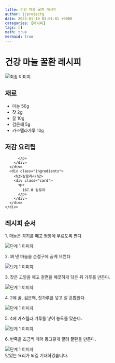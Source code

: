 ```yaml
---
title: 건강 마늘 꿀환 레시피
author: jjprojectg
date: 2024-01-19 03:01:01 +0000
categories: [레시피]
tags: []
math: true
mermaid: true
---
```

<meta name="og:type" content="website"/>
<meta charset="UTF-8"/>
<div class="header">
  <h1>건강 마늘 꿀환 레시피</h1>
</div>

<div class="container my-4">
  <div class="row">
    <div class="col-12 col-md-6">
      <div class="recipe-image">
        <img src="http://www.foodsafetykorea.go.kr/uploadimg/20141117/20141117053829_1416213509742.jpg" class="step-image" alt="최종 이미지"/>
      </div>
    </div>
    <div class="col-12 col-md-6">
      <div class="ingredients">
        <h2>재료</h2>
        <ul class="card">
          <li> 마늘 50g </li>
          <li>  잣 2g </li>
          <li>  꿀 10g </li>
          <li>  검은깨 5g </li>
          <li>  카스텔라가루 10g </li>
</ul>
      </div>
    </div>
    <div class="col-12 col-md-6">
      <div class="ingredients">
        <h2>저감 요리팁</h2>
        <div class="card"> 
          <p>
            
          </p>
        </div>
      </div>
      <div class="ingredients">
        <h2>칼로리</h2>
        <div class="card"> 
          <p>
            167.0 칼로리
          </p>
        </div>
      </div>
    </div>
  </div>

  <h2 class="my-4">레시피 순서</h2>
  <div class="card recipe-card">
    <div class="card-body recipe-step">
      <p class="card-text step-description">1. 마늘은 꼭지를 떼고 찜통에 무르도록 찐다.</p>
      <img src="http://www.foodsafetykorea.go.kr/uploadimg/cook/1049-1.jpg" alt="단계 1 이미지" class="step-image"/>
    </div>
  </div>
  <div class="card recipe-card">
    <div class="card-body recipe-step">
      <p class="card-text step-description">2. 쪄 낸 마늘을 손절구에 곱게 으깬다</p>
      <img src="http://www.foodsafetykorea.go.kr/uploadimg/cook/1049-2.jpg" alt="단계 1 이미지" class="step-image"/>
    </div>
  </div>
  <div class="card recipe-card">
    <div class="card-body recipe-step">
      <p class="card-text step-description">3. 잣은 고깔을 떼고 겉면을 깨끗하게 닦은 뒤 가루를 만든다.</p>
      <img src="http://www.foodsafetykorea.go.kr/uploadimg/cook/1049-3.jpg" alt="단계 1 이미지" class="step-image"/>
    </div>
  </div>
  <div class="card recipe-card">
    <div class="card-body recipe-step">
      <p class="card-text step-description">4. 2에 꿀, 검은깨, 잣가루를 넣고 잘 혼합한다.</p>
      <img src="http://www.foodsafetykorea.go.kr/uploadimg/cook/1049-4.jpg" alt="단계 1 이미지" class="step-image"/>
    </div>
  </div>
  <div class="card recipe-card">
    <div class="card-body recipe-step">
      <p class="card-text step-description">5. 4에 카스텔라 가루를 넣어 농도를 맞춘다.</p>
      <img src="http://www.foodsafetykorea.go.kr/uploadimg/cook/1049-5.jpg" alt="단계 1 이미지" class="step-image"/>
    </div>
  </div>
  <div class="card recipe-card">
    <div class="card-body recipe-step">
      <p class="card-text step-description">6. 반죽을 조금씩 떼어 동그랗게 굴려 꿀환을 만든다.</p>
      <img src="http://www.foodsafetykorea.go.kr/uploadimg/cook/1049-6.jpg" alt="단계 1 이미지" class="step-image"/>
    </div>
  </div>

</div>
맛있는 요리가 되길 기대하겠습니다.
